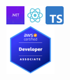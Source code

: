
<picture>
    <img 
        src="/images/dotnet.jpg"
        width="48"
        alt="dotnet"
        style="visibility:visible;max-width:100%;"
    />
</picture>
<picture>
    <img 
        src="/images/react.png"
        width="48"
        alt="react"
        style="visibility:visible;max-width:100%"
    />
</picture>
<picture>
    <img 
        src="/images/typescript.png"
        width="48"
        alt="typescript"
        style="visibility:visible;max-width:100%"
    />
</picture>
<br>
<a href="https://www.credly.com/badges/9c1a0baa-0e7f-4d86-97f1-602ca0cb815d/public_url">
    <img 
        src="/images/aws-certified-developer-associate.png"
        width="128"
        alt="aws certified developer associate certificate"
    />
</a>
